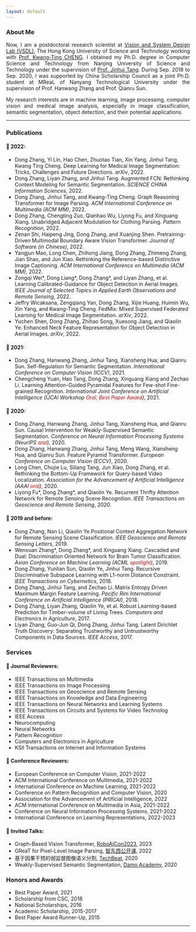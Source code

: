 ```yaml
---
layout: default
---
```

### About Me

<p align="justify">
Now, I am a postdoctoral research scientist at 
<a href="http://vsdl.ust.hk/people.html">Vision and System Design Lab (VSDL)</a>, The Hong Kong University of Science and Technology working with <a href="https://seng.hkust.edu.hk/about/people/faculty/tim-kwang-ting-cheng">Prof. Kwang-Ting CHENG</a>. I obtained my Ph.D. degree in Computer Science and Technology from Nanjing University of Science and Technology under the supervision of <a href="http://gsmis.njust.edu.cn/open/TutorInfo.aspx?dsbh=vXtXlpkb!DG57dx!7t4N7w==&yxsh=4iVdgPyuKTE=&zydm=QP9JvMVDx3k=">Prof. Jinhui Tang</a>. During Sep. 2018 to Sep. 2020, I was supported by China Scholarship Council as a joint Ph.D. student at MReaL of Nanyang Technological University under the supervision of Prof. Hanwang Zhang and Prof. Qianru Sun. </p>

<p align="justify">
My research interests are in machine learning, image processing, computer vision and medical image analysis, especially in image classification, semantic segmentation, object detection, and their potential applications. </p>

-----

### Publications   
#### 👀 2022:
- Dong Zhang, Yi Lin, Hao Chen, Zhuotao Tian, Xin Yang, Jinhui Tang, Kwang Ting Cheng. Deep Learning for Medical Image Segmentation: Tricks, Challenges and Future Directions. *arXiv*, 2022.
- Dong Zhang, Liyan Zhang, and Jinhui Tang. Augmented FCN: Rethinking Context Modeling for Semantic Segmentation. *SCIENCE CHINA Information Sciences*, 2022.
- Dong Zhang, Jinhui Tang, and Kwang-Ting Cheng. Graph Reasoning Transformer for Image Parsing. *ACM International Conference on Multimedia (ACM MM)*, 2022.
- Dong Zhang, Chengting Zuo, Qianhao Wu, Liyong Fu, and Xinguang Xiang. Unabridged Adjacent Modulation for Clothing Parsing. *Pattern Recognition*, 2022.
- Zenan Shi, Haipeng Jing, Dong Zhang, and Xuanjing Shen. Pretraining-Driven Multimodal Boundary Aware Vision Transformer. *Journal of Software (in Chinese)*, 2022.
- Yangjun Mao, Long Chen, Zhihong Jiang, Dong Zhang, Zhimeng Zhang, Jian Shao, and Jun Xiao. Rethinking the Reference-based Distinctive Image Captioning. *ACM International Conference on Multimedia (ACM MM)*, 2022.
- Zongqi Wei\*, Dong Liang\*, Dong Zhang\*, and Liyan Zhang, et al. Learning Calibrated-Guidance for Object Detection in Aerial Images. *IEEE Journal of Selected Topics in Applied Earth Observations and Remote Sensing*, 2022.
- Jeffry Wicaksana, Zengqiang Yan, Dong Zhang, Xijie Huang, Huimin Wu, Xin Yang, and Kwang-Ting Cheng. FedMix: Mixed Supervised Federated Learning for Medical Image Segmentation. *arXiv*, 2022. 
- Yuchen Shen, Dong Zhang, Zhihao Song, Xuesong Jiang, and Qiaolin Ye. Enhanced Neck Feature Representation for Object Detection in Aerial Images. *arXiv*, 2022.

#### 👀 2021:
- Dong Zhang, Hanwang Zhang, Jinhui Tang, Xiansheng Hua, and Qianru Sun. Self-Regulation for Semantic Segmentation. *International Conference on Computer Vision (ICCV)*, 2021.
- Chengcheng Yuan, Hao Tang, Dong Zhang, Xinguang Xiang and Zechao Li. Learning Attention-Guided Pyramidal Features for Few-shot Fine-grained Recognition. *International Joint Conference on Artificial Intelligence (IJCAI Workshop <font color=red>Oral, Best Paper Award</font>)*, 2021.

#### 👀 2020:
- Dong Zhang, Hanwang Zhang, Jinhui Tang, Xiansheng Hua, and Qianru Sun. Causal Intervention for Weakly-Supervised Semantic Segmentation. *Conference on Neural Information Processing Systems (NeurIPS <font color=red>oral</font>)*, 2020.
- Dong Zhang, Hanwang Zhang, Jinhui Tang, Meng Wang, Xiansheng Hua, and Qianru Sun. Feature Pyramid Transformer. *European Conference on Computer Vision (ECCV)*, 2020.
- Long Chen, Chujie Lu, Siliang Tang, Jun Xiao, Dong Zhang, et al. Rethinking the Bottom-Up Framework for Query-based Video Localization. *Association for the Advancement of Artificial Intelligence (AAAI <font color=red>oral</font>)*, 2020. 
- Liyong Fu\*, Dong Zhang\*, and Qiaolin Ye. Recurrent Thrifty Attention Network for Remote Sensing Scene Recognition. *IEEE Transactions on Geoscience and Remote Sensing*, 2020.

#### 👀 2019 and before:
- Dong Zhang, Nan Li, Qiaolin Ye.Positional Context Aggregation Network for Remote Sensing Scene Classification. *IEEE Geoscience and Remote Sensing Letters*, 2019.
- Wenxuan Zhang\*, Dong Zhang\*, and Xinguang Xiang. Cascaded and Dual: Discrimination Oriented Network for Brain Tumor Classification. *Asian Conference on Machine Learning (ACML <font color=red>spotlight</font>)*, 2019. 
- Dong Zhang, Yunlian Sun, Qiaolin Ye, Jinhui Tang. Recursive Discriminative Subspace Learning with L1-norm Distance Constraint. *IEEE Transactions on Cybernetics*, 2018.
- Dong Zhang, Jinhui Tang, and Zechao Li. Matrix Entropy Driven Maximum Margin Feature Learning. *Pacific Rim International Conference on Artificial Intelligence (PRICAI)*, 2018.
- Dong Zhang, Liyan Zhang, Qiaolin Ye, et al. Robust Learning-based Prediction for Timber-volume of Living Trees. *Computers and Electronics in Agriculture*, 2017.
- Liyan Zhang, Guo-Jun Qi, Dong Zhang, Jinhui Tang. Latent Dirichlet Truth Discovery: Separating Trustworthy and Untrustworthy Components in Data Sources. *IEEE Access*, 2017. 

### Services
#### 🌻 Journal Reviewers:
- IEEE Transactions on Multimedia
- IEEE Transactions on Image Processing
- IEEE Transactions on Geoscience and Remote Sensing
- IEEE Transactions on Knowledge and Data Engineering
- IEEE Transactions on Neural Networks and Learning Systems
- IEEE Transactions on Circuits and Systems for Video Technolog
- IEEE Access
- Neurocomputing 
- Neural Networks
- Pattern Recognition
- Computers and Electronics in Agriculture
- KSII Transactions on Internet and Information Systems

#### 🌻 Conference Reviewers: 
- European Conference on Computer Vision, 2021-2022
- ACM International Conference on Multimedia, 2021-2022
- International Conference on Machine Learning, 2021-2022
- Conference on Pattern Recognition and Computer Vision, 2020
- Association for the Advancement of Artificial Intelligence, 2022
- ACM International Conference on Multimedia in Asia, 2021-2022
- Conference on Neural Information Processing Systems, 2021-2022
- International Conference on Learning Representations, 2022-2023

#### 🌻 Invited Talks:
- Graph-Based Vision Transformer, [RoboAICon2023](https://2023.theresearchcatalyst-robo.com/), 2023
- GReaT for Pixel-Level Image Parsing, [智东西公开课](https://course.zhidx.com/c/MmFlNDMyNTEwOWYwNmM0ZDgyYTM=), 2022
- 基于因果干预的弱监督图像语义分割, [TechBeat](https://www.techbeat.net/talk-info?id=483), 2020
- Weakly-Supervised Semantic Segmentation, [Damo Academy](https://t.bilibili.com/464398595921845696?tab=2), 2020

### Honors and Awards
- Best Paper Award, 2021
- Scholarship from CSC, 2018
- National Scholarships, 2016
- Academic Scholarship, 2015-2017
- Best Paper Award Runner-Up, 2015

<script type="text/javascript" id="clustrmaps" src="//clustrmaps.com/map_v2.js?d=VCuiT2AoelcnrTgocqBahdhdk2vKp9YQHgaAQgTW5QA&cl=ffffff&w=a"></script>

-----